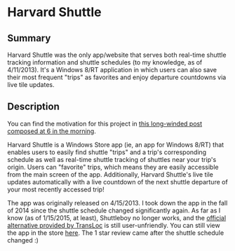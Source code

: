 # Harvard Shuttle #

## Summary ##

Harvard Shuttle was the only app/website that serves both real-time shuttle tracking information and shuttle schedules (to my knowledge, as of 4/11/2013). It's a Windows 8/RT application in which users can also save their most frequent "trips" as favorites and enjoy departure countdowns via live tile updates.

## Description ##

You can find the motivation for this project in [this long-winded post composed at 6 in the morning](http://iliketoprogram.com/2013/04/11/the-sad-state-of-shuttles-at-harvard).

Harvard Shuttle is a Windows Store app (ie, an app for Windows 8/RT) that enables users to easily find shuttle "trips" and a trip's corresponding schedule as well as real-time shuttle tracking of shuttles near your trip's origin. Users can "favorite" trips, which means they are easily accessible from the main screen of the app. Additionally, Harvard Shuttle's live tile updates automatically with a live countdown of the next shuttle departure of your most recently accessed trip! 

The app was originally released on 4/15/2013. I took down the app in the fall of 2014 since the shuttle schedule changed significantly again. As far as I know (as of 1/15/2015, at least), Shuttleboy no longer works, and the [official alternative provided by TransLoc](http://www.shuttle.harvard.edu/) is still user-unfriendly. You can still view the app in the store [here](http://bit.ly/11ugIYE). The 1 star review came after the shuttle schedule changed :)